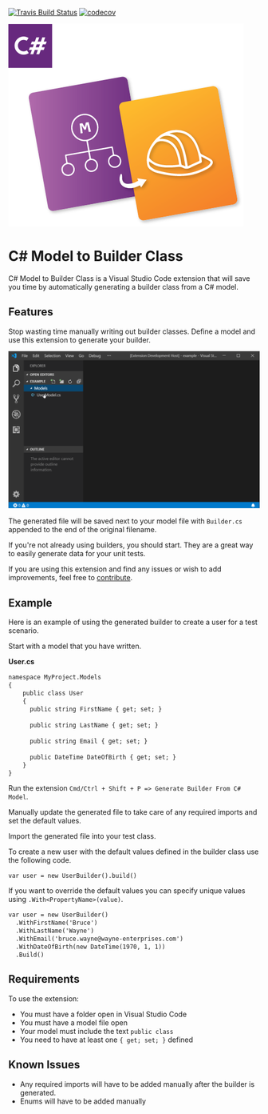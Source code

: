 [![Travis Build Status][travis-img]][travis] [![codecov][codecov-img]][codecov]

[travis]: https://travis-ci.com/devshop/csharp-model-to-builder
[travis-img]: https://travis-ci.com/devshop/csharp-model-to-builder.svg?branch=master
[codecov-img]: https://codecov.io/gh/devshop/csharp-model-to-builder/branch/master/graph/badge.svg
[codecov]: https://codecov.io/gh/devshop/csharp-model-to-builder

![Banner](images/logo.png)

# C# Model to Builder Class

C# Model to Builder Class is a Visual Studio Code extension that will save you time by automatically generating a builder class from a C# model.

## Features

Stop wasting time manually writing out builder classes. Define a model and use this extension to generate your builder.

![Example](images/example.gif)

The generated file will be saved next to your model file with `Builder.cs` appended to the end of the original filename.

If you're not already using builders, you should start. They are a great way to easily generate data for your unit tests.

If you are using this extension and find any issues or wish to add improvements, feel free to [contribute](https://github.com/devshop/csharp-model-to-builder).

## Example

Here is an example of using the generated builder to create a user for a test scenario.

Start with a model that you have written.

**User.cs**

```
namespace MyProject.Models
{
    public class User
    {
      public string FirstName { get; set; }

      public string LastName { get; set; }

      public string Email { get; set; }

      public DateTime DateOfBirth { get; set; }
    }
}
```

Run the extension `Cmd/Ctrl + Shift + P => Generate Builder From C# Model`.

Manually update the generated file to take care of any required imports and set the default values.

Import the generated file into your test class.

To create a new user with the default values defined in the builder class use the following code.

```
var user = new UserBuilder().build()
```

If you want to override the default values you can specify unique values using `.With<PropertyName>(value)`.

```
var user = new UserBuilder()
  .WithFirstName('Bruce')
  .WithLastName('Wayne')
  .WithEmail('bruce.wayne@wayne-enterprises.com')
  .WithDateOfBirth(new DateTime(1970, 1, 1))
  .Build()
```

## Requirements

To use the extension:

- You must have a folder open in Visual Studio Code
- You must have a model file open
- Your model must include the text `public class`
- You need to have at least one `{ get; set; }` defined

## Known Issues

- Any required imports will have to be added manually after the builder is generated.
- Enums will have to be added manually
